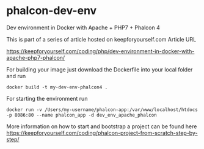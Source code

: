 # phalcon-dev-env
Dev environment in Docker with Apache + PHP7 + Phalcon 4

This is part of a series of article hosted on keepforyourself.com
Article URL

https://keepforyourself.com/coding/php/dev-environment-in-docker-with-apache-php7-phalcon/

For building your image just download the Dockerfile into your local folder and run

```
docker build -t my-dev-env-phalcon4 .
```

For starting the environment run
```
docker run -v /Users/my-username/phalcon-app:/var/www/localhost/htdocs -p 8086:80 --name phalcon_app -d dev_env_apache_phalcon
```

More information on how to start and bootstrap a project can be found here
https://keepforyourself.com/coding/phalcon-project-from-scratch-step-by-step/
